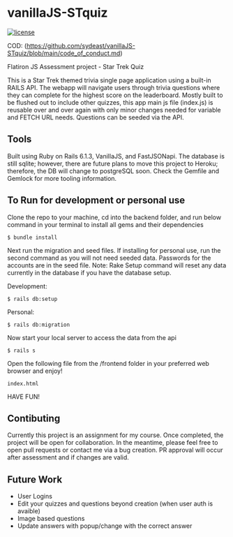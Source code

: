 # vanillaJS-STquiz


[![license](https://img.shields.io/github/license/sydeast/vanillaJS-STquiz.svg?style=flat-square)](https://github.com/sydeast/vanillaJS-STquiz/blob/main/LICENSE)

COD: (https://github.com/sydeast/vanillaJS-STquiz/blob/main/code_of_conduct.md)

 Flatiron JS Assessment project - Star Trek Quiz

This is a Star Trek themed trivia single page application using a built-in RAILS API. The webapp will navigate users through trivia questions where they can complete for the highest score on the leaderboard. Mostly built to be flushed out to include other quizzes, this app main js file (index.js) is reusable over and over again with only minor changes needed for variable and FETCH URL needs. Questions can be seeded via the API.

## Tools
Built using Ruby on Rails 6.1.3, VanillaJS, and FastJSONapi. The database is still sqlite; however, there are future plans to move this project to Heroku; therefore, the DB will change to postgreSQL soon. Check the Gemfile and Gemlock for more tooling information.

## To Run for development or personal use
Clone the repo to your machine, cd into the backend folder, and run below command in your terminal to install all gems and their dependencies
```
$ bundle install
```

Next run the migration and seed files. If installing for personal use, run the second command as you will not need seeded data. Passwords for the accounts are in the seed file. Note: Rake Setup command will reset any data currently in the database if you have the database setup.

Development:

```
$ rails db:setup
```

Personal:
```
$ rails db:migration
```

Now start your local server to access the data from the api
```
$ rails s
```

Open the following file from the /frontend folder in your preferred web browser and enjoy!
```
index.html
```

HAVE FUN!

## Contibuting
Currently this project is an assignment for my course. Once completed, the project will be open for collaboration. In the meantime, please feel free to open pull requests or contact me via a bug creation. PR approval will occur after assessment and if changes are valid.


## Future Work
* User Logins
* Edit your quizzes and questions beyond creation (when user auth is avaible)
* Image based questions
* Update answers with popup/change with the correct answer

